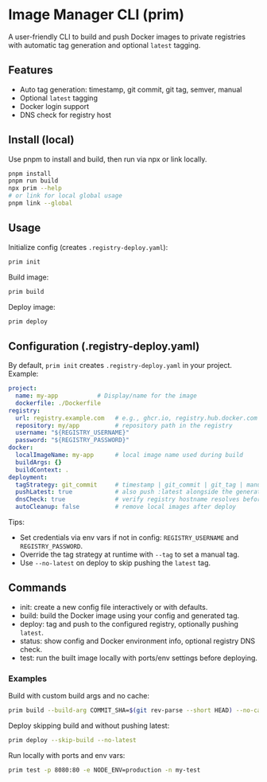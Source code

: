 # Image Manager CLI (prim)

A user-friendly CLI to build and push Docker images to private registries with automatic tag generation and optional `latest` tagging.

## Features

- Auto tag generation: timestamp, git commit, git tag, semver, manual
- Optional `latest` tagging
- Docker login support
- DNS check for registry host

## Install (local)

Use pnpm to install and build, then run via npx or link locally.

```bash
pnpm install
pnpm run build
npx prim --help
# or link for local global usage
pnpm link --global
```

## Usage

Initialize config (creates `.registry-deploy.yaml`):

```bash
prim init
```

Build image:

```bash
prim build
```

Deploy image:

```bash
prim deploy
```

## Configuration (.registry-deploy.yaml)

By default, `prim init` creates `.registry-deploy.yaml` in your project. Example:

```yaml
project:
  name: my-app           # Display/name for the image
  dockerfile: ./Dockerfile
registry:
  url: registry.example.com   # e.g., ghcr.io, registry.hub.docker.com (with org/repo below)
  repository: my/app          # repository path in the registry
  username: "${REGISTRY_USERNAME}"
  password: "${REGISTRY_PASSWORD}"
docker:
  localImageName: my-app      # local image name used during build
  buildArgs: {}
  buildContext: .
deployment:
  tagStrategy: git_commit     # timestamp | git_commit | git_tag | manual | semver
  pushLatest: true            # also push :latest alongside the generated tag
  dnsCheck: true              # verify registry hostname resolves before pushing (safety check)
  autoCleanup: false          # remove local images after deploy
```

Tips:
- Set credentials via env vars if not in config: `REGISTRY_USERNAME` and `REGISTRY_PASSWORD`.
- Override the tag strategy at runtime with `--tag` to set a manual tag.
- Use `--no-latest` on deploy to skip pushing the `latest` tag.

## Commands

- init: create a new config file interactively or with defaults.
- build: build the Docker image using your config and generated tag.
- deploy: tag and push to the configured registry, optionally pushing `latest`.
- status: show config and Docker environment info, optional registry DNS check.
- test: run the built image locally with ports/env settings before deploying.

### Examples

Build with custom build args and no cache:

```bash
prim build --build-arg COMMIT_SHA=$(git rev-parse --short HEAD) --no-cache
```

Deploy skipping build and without pushing latest:

```bash
prim deploy --skip-build --no-latest
```

Run locally with ports and env vars:

```bash
prim test -p 8080:80 -e NODE_ENV=production -n my-test
```
